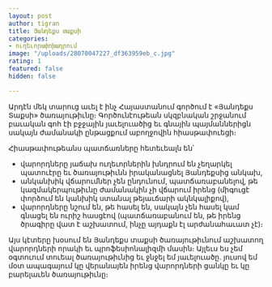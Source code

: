 ```yaml
---
layout: post
author: tigran
title: Յանդեքս տաքսի
categories:
- ուղեւորափոխադրում
image: "/uploads/28070047227_df363959eb_c.jpg"
rating: 1
featured: false
hidden: false

---
```

Արդէն մեկ տարուց աւել է ինչ Հայաստանում գործում է «Յանդեքս Տաքսի» ծառայութիւնը։ Գործունէութեան սկզբնական շրջանում բաւական գոհ էի բջջային յաւելուածից եւ գնային պայմաններիցն սակայն ժամանակի ընթացքում աբողջովին հիասթափուեցի։

Հիասթափութեանս պատճառները հետեւեալն են՝

* վարորդները յաճախ ուղեւորներին խնդրում են չեղարկել պատուէրը եւ ծառայութիւնն իրականացնել Յանդեքսից անկախ,
* անկանխիկ վճարումներ չեն ընդունում, պատճառաբանելով, թե կազմակերպութիւնը ժամանակին չի վճարում իրենց (միգուցէ փորձում են կանխիկ ստանալ թեյաւճարի ակնկալիքով),
* վարորդները նշում են, թե հասել են, սակայն չեն հասել կամ գնացել են ուրիշ հասցէով (պատճառաբանում են, թե իրենց ծրագիրը վատ է աշխատում, ինչը այդաքն էլ արժանահաւատ չէ)։

Այս կէտերը խօսում են Յանդեքս տաքսի ծառայութիւնում աշխատող վարորդների որակի եւ պրոֆեսիոնալիզմի մասին։ Այլեւս ես չեմ օգտուում տուեալ ծառայութիւնից եւ ջնջել եմ յաւելուածը․ յուսով եմ մօտ ապագայում կը վերանայեն իրենց վարորդների ցանկը եւ կը բարելաւեն ծառայութիւնը։